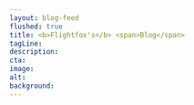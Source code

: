 ```yaml
---
layout: blog-feed
flushed: true
title: <b>Flightfox's</b> <span>Blog</span>
tagLine:
description:
cta:
image:
alt:
background:
---
```

